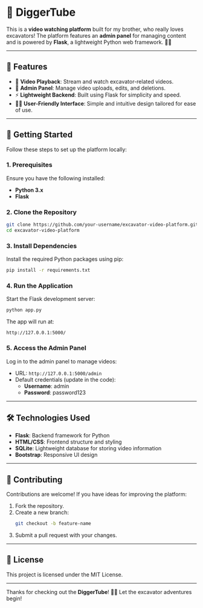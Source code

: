 # 🚜 DiggerTube

This is a **video watching platform** built for my brother, who really loves excavators! The platform features an **admin panel** for managing content and is powered by **Flask**, a lightweight Python web framework. 🎥🚀

---

## 📝 Features

- 🎥 **Video Playback**: Stream and watch excavator-related videos.
- 🔑 **Admin Panel**: Manage video uploads, edits, and deletions.
- ⚡ **Lightweight Backend**: Built using Flask for simplicity and speed.
- 🧑‍💻 **User-Friendly Interface**: Simple and intuitive design tailored for ease of use.

---

## 🚀 Getting Started

Follow these steps to set up the platform locally:

### 1. Prerequisites
Ensure you have the following installed:

- **Python 3.x**
- **Flask**

### 2. Clone the Repository

```bash
git clone https://github.com/your-username/excavator-video-platform.git
cd excavator-video-platform
```

### 3. Install Dependencies

Install the required Python packages using pip:

```bash
pip install -r requirements.txt
```

### 4. Run the Application

Start the Flask development server:

```bash
python app.py
```

The app will run at:
```
http://127.0.0.1:5000/
```

### 5. Access the Admin Panel
Log in to the admin panel to manage videos:
- URL: `http://127.0.0.1:5000/admin`
- Default credentials (update in the code):
  - **Username**: admin
  - **Password**: password123

---

## 🛠️ Technologies Used

- **Flask**: Backend framework for Python
- **HTML/CSS**: Frontend structure and styling
- **SQLite**: Lightweight database for storing video information
- **Bootstrap**: Responsive UI design

---

## 🌟 Contributing

Contributions are welcome! If you have ideas for improving the platform:
1. Fork the repository.
2. Create a new branch:
   ```bash
   git checkout -b feature-name
   ```
3. Submit a pull request with your changes.

---

## 📜 License
This project is licensed under the MIT License.

---

Thanks for checking out the **DiggerTube**! 🚜🎥 Let the excavator adventures begin!
